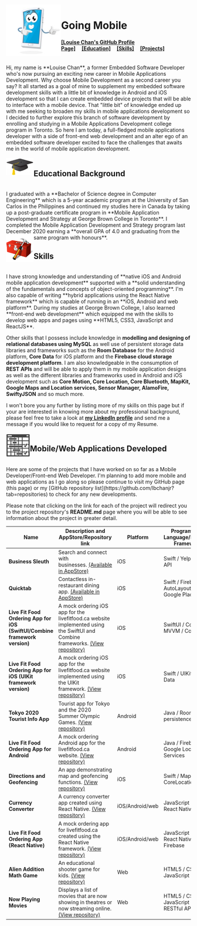 <img align="left" src="./images/mobile_icon.png" alt="Mobile phone cartoon" width=150 />

# Going Mobile
#### [[Louise Chan's GitHub Profile Page]](https://github.com/lbchanjr)     [[Education]](#educational-background)     [[Skills]](#skills)     [[Projects]](#mobileweb-applications-developed)
<br>
Hi, my name is **Louise Chan**, a former Embedded Software Developer who's now pursuing an exciting new career in Mobile Applications Development. Why choose Mobile Development as a second career you say? It all started as a goal of mine to supplement my embedded software development skills with a little bit of knowledge in Android and iOS development so that I can create embedded device projects that will be able to interface with a mobile device. That "little bit" of knowledge ended up with me seeking to broaden my skills in mobile applications development so I decided to further explore this branch of software development by enrolling and studying in a Mobile Applications Development college program in Toronto. So here I am today, a full-fledged mobile applications developer with a side of front-end web development and an alter ego of an embedded software developer excited to face the challenges that awaits me in the world of mobile application development.  
<br><br>
<img align="left" src="./images/graduation_cap.png" alt="Graduation cap icon" width=75 />

## Educational Background
<br>
I graduated with a **Bachelor of Science degree in Computer Engineering** which is a 5-year academic program at the University of San Carlos in the Philippines and continued my studies here in Canada by taking up a post-graduate certificate program in **Mobile Application Development and Strategy at George Brown College in Toronto**. I completed the Mobile Application Development and Strategy program last December 2020 earning a **overall GPA of 4.0 and graduating from the same program with honours**.   

<img align="left" src="./images/toolbox.png" alt="Toolbox icon" width=75 /> 

## Skills
<br>
I have strong knowledge and understanding of **native iOS and Android mobile application development** supported with a **solid understanding of the fundamentals and concepts of object-oriented programming**. I'm also capable of writing **hybrid applications using the React Native framework** which is capable of running in an **iOS, Android and web platform**. During my studies at George Brown College, I also learned **front-end web development** which equipped me with the skills to develop web apps and pages using **HTML5, CSS3, JavaScript and ReactJS**.   

Other skills that I possess include knowledge in **modelling and designing of relational databases using MySQL** as well use of persistent storage data libraries and frameworks such as the **Room Database** for the Android platform, **Core Data** for iOS platform and the **Firebase cloud storage development platform**. I am also knowledgeable in the consumption of **REST APIs** and will be able to apply them in my mobile application designs as well as the different libraries and frameworks used in Android and iOS development such as **Core Motion, Core Location, Core Bluetooth, MapKit, Google Maps and Location services, Sensor Manager, AlamoFire, SwiftyJSON** and so much more.

I won't bore you any further by listing more of my skills on this page but if your are interested in knowing more about my professional background, please feel free to take a look at <a href="https://www.linkedin.com/in/louise-chan-0525/" target="_blank">**my LinkedIn profile**</a> and send me a message if you would like to request for a copy of my Resume.
<br /><br />
<img align="left" src="./images/project_icon.png" alt="Project schedule icon" width=65 /> 

## Mobile/Web Applications Developed
<br />
Here are some of the projects that I have worked on so far as a Mobile Developer/Front-end Web Developer. I'm planning to add more mobile and web applications as I go along so please continue to visit my GitHub page (this page) or my [GitHub repository list](https://github.com/lbchanjr?tab=repositories) to check for any new developments.   

Please note that clicking on the link for each of the project will redirect you to the project repository's **README.md** page where you will be able to see information about the project in greater detail.  

Name | Description and AppStore/Repository link | Platform | Programming Language/Relevant Framework
---------------- | ----------------- | ------------------- | --------------
**Business Sleuth** | Search and connect with businesses. [(Available in AppStore)](https://apps.apple.com/us/app/business-sleuth/id1553598712) | iOS | Swift / Yelp Fusion API
**Quicktab** | Contactless in-restaurant dining app. [(Available in AppStore)](https://apps.apple.com/ca/app/quicktab/id1531456328) | iOS | Swift / Firebase / AutoLayout / Google Places
**Live Fit Food Ordering App for iOS (SwiftUI/Combine framework version)** | A mock ordering iOS app for the livefitfood.ca website implemented using the SwiftUI and Combine frameworks. [(View repository)](https://github.com/lbchanjr/LiveFitFood-SwiftUI/blob/main/README.md) | iOS | SwiftUI / Combine / MVVM / Core Data
**Live Fit Food Ordering App for iOS (UIKit framework version)** | A mock ordering iOS app for the livefitfood.ca website implemented using the UIKit framework. [(View repository)](https://github.com/lbchanjr/LiveFitFood-UIKit/blob/master/README.md) | iOS | Swift / UIKit / Core Data
**Tokyo 2020 Tourist Info App** | Tourist app for Tokyo and the 2020 Summer Olympic Games. [(View repository)](https://github.com/lbchanjr/Tokyo-2020-Android/blob/master/README.md) | Android | Java / Room persistence library
**Live Fit Food Ordering App for Android** | A mock ordering Android app for the livefitfood.ca website. [(View repository)](https://github.com/lbchanjr/LiveFitAndroid/blob/master/README.md) | Android | Java / Firebase / Google Location Services
**Directions and Geofencing** | An app demonstrating map and geofencing functions. [(View repository)](https://github.com/lbchanjr/GeofencingLabTest2/blob/master/README.md) | iOS | Swift / MapKit / CoreLocation
**Currency Converter** | A currency converter app created using React Native. [(View repository)](https://github.com/lbchanjr/CurrencyConverter-ReactNative/blob/master/README.md) | iOS/Android/web | JavaScript (JSX) / React Native
**Live Fit Food Ordering App (React Native)** | A mock ordering app for livefitfood.ca created using the React Native framework. [(View repository)](https://github.com/lbchanjr/LiveFitFood-ReactNative/blob/master/README.md) | iOS/Android/web | JavaScript (JSX) / React Native / Firebase
**Alien Addition Math Game** | An educational shooter game for kids. [(View repository)](https://github.com/lbchanjr/Alien-Addition/blob/master/README.md) | Web | HTML5 / CSS3 / JavaScript
**Now Playing Movies** | Displays a list of movies that are now showing in theatres or now streaming online. [(View repository)](https://github.com/lbchanjr/nowplaying-web/blob/master/README.md) | Web | HTML5 / CSS3 / JavaScript / RESTful APIs







